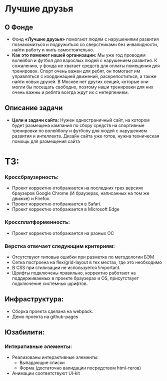 # Лучшие друзья

## О Фонде

- Фонд **«Лучшие друзья»** помогают людям с нарушениями развития познакомиться и подружиться со сверстниками без инвалидности, найти работу и жить самостоятельно.
- **Как это поможет нашей организации:** Мы уже год проводим волейбол и футбол для взрослых людей с нарушением развития. К сожалению, у фонда не хватает средств для оплаты помещения для тренировок. Спорт очень важен для ребят, он помогает им управляться с координацией движений, раскрепоститься, а также найти новых друзей. В Москве нет других секций, которые они могли бы посещать свободно, поэтому наши тренировки для них очень важны и ребята всегда ждут их с нетерпением.

## Описание задачи

- **Цели и задачи сайта:** Нужен одностраничный сайт, на котором будет размещена кампания по сбору средств на спортивные тренировки по волейболу и футболу для людей с нарушением развития и интеллекта. Дизайн сайта уже готов, нужна техническая помощь для размещения сайта

# ТЗ:

### Кроссбраузерность:

- Проект корректно отображается на последних трех версиях браузеров Google Chrome (И браузерах, написанных на том же движке) и Firefox.
- Проект корректно отображается в Safari.
- Проект корректно отображается в Microsoft Edge

### Кроссплатформенность:

- Проект корректно отображается на разных OC

### Верстка отвечает следующим критериям:

- Отсутствуют типовые ошибки при разметке по методологии БЭМ
- Сетка построена на flex/grid-layout в тех местах, где это необходимо
- В CSS при стилизации не используется !important.
- Шрифты подключены правильно, корректно работают на поддерживаемых в проекте браузерах и OS, присутствует подключение системных шрифтов.

## Инфраструктура:

- Сборка проекта сделана на webpack.
- Демо проекта на github-pages

## Юзабилити:

### Интеративные элементы:

- Реализованы интерактивные элементы:
    - Выпадающие списки
    - Форма (достаточно валидации посредством html-тегов)
- Анимации соответствуют UI-kit
